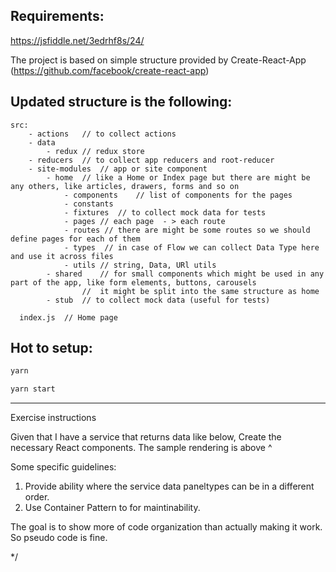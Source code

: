 ## Requirements:
https://jsfiddle.net/3edrhf8s/24/

The project is based on simple structure provided by Create-React-App (https://github.com/facebook/create-react-app)

## Updated structure is the following:
```
src:
	- actions	// to collect actions
	- data
		- redux	// redux store
	- reducers	// to collect app reducers and root-reducer
	- site-modules	// app or site component
		- home	// like a Home or Index page but there are might be any others, like articles, drawers, forms and so on
			- components	// list of components for the pages
			- constants
			- fixtures	// to collect mock data for tests
			- pages	// each page  - > each route
			- routes // there are might be some routes so we should define pages for each of them
			- types	 // in case of Flow we can collect Data Type here and use it across files
			- utils	// string, Data, URl utils
		- shared	// for small components which might be used in any part of the app, like form elements, buttons, carousels
				//  it might be split into the same structure as home
		- stub	// to collect mock data (useful for tests)

  index.js	// Home page
```


## Hot to setup:

```sh
yarn

yarn start
```



------------------------
  Exercise instructions

  Given that I have a service that returns data like below, Create the necessary React components. The sample rendering is above ^

  Some specific guidelines:
  1. Provide ability where the service data paneltypes can be in a different order.
  2. Use Container Pattern to for maintinability.

  The goal is to show more of code organization than actually making it work. So pseudo code is fine.

*/

<!-- example output -->

<div class="marketing-content">
   <section class="panel"><!-- render hero here --></section>
   <section class="panel"><!-- render image grid here --></section>
   <section class="panel"><!-- render packages here --></section>
</div>
